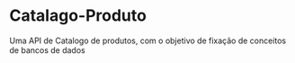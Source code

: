 # Catalago-Produto
Uma API de Catalogo de produtos, com o objetivo de fixação de conceitos de bancos de dados
